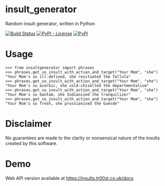 # insult_generator
Random insult generator, written in Python

[![Build Status](https://travis-ci.org/tr00st/insult_generator.svg?branch=master)](https://travis-ci.org/tr00st/insult_generator)
[![PyPI - License](https://img.shields.io/pypi/l/insultgenerator.svg)](https://pypi.org/project/insultgenerator/)
[![PyPI](https://img.shields.io/pypi/v/insultgenerator.svg)](https://pypi.org/project/insultgenerator/)

# Usage

	>>> from insultgenerator import phrases
	>>> phrases.get_so_insult_with_action_and_target("Your Mom", "she")
	"Your Mom's so ill-defined, she resituated the Tallula"
	>>> phrases.get_so_insult_with_action_and_target("Your Mom", "she")
	"Your Mom's so acerbic, she cold-chiselled the departmentalism"
	>>> phrases.get_so_insult_with_action_and_target("Your Mom", "she")
	"Your Mom's so bantam, she Indianized the tranquilizer"
	>>> phrases.get_so_insult_with_action_and_target("Your Mom", "she")
	"Your Mom's so fresh, she prussianised the Guesde"

# Disclaimer

No guarantees are made to the clarity or nonsensical nature of the insults created by this software.

# Demo

Web API version available at https://insults.tr00st.co.uk/docs
